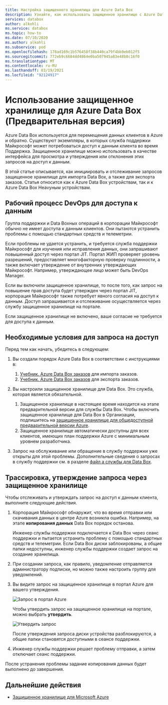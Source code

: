 ```yaml
---
title: Настройка защищенного хранилища для Azure Data Box
description: Узнайте, как использовать защищенное хранилище с Azure Data Box.
services: databox
author: alkohli
ms.service: databox
ms.topic: how-to
ms.date: 07/10/2020
ms.author: alkohli
ms.subservice: pod
ms.openlocfilehash: 178ad169c1b576458f38b440ca79f4bb9eb012f5
ms.sourcegitcommit: 772eb9c6684dd4864e0ba507945a83e48b8c16f0
ms.translationtype: MT
ms.contentlocale: ru-RU
ms.lasthandoff: 03/19/2021
ms.locfileid: "92124917"
---
```

# <a name="use-customer-lockbox-for-azure-data-box-preview"></a>Использование защищенное хранилище для Azure Data Box (Предварительная версия)

Azure Data Box используется для перемещения данных клиентов в Azure и обратно. Существуют экземпляры, в которых служба поддержки Майкрософт может потребоваться доступ к данным клиента во время Поддержка. Защищенное хранилище можно использовать в качестве интерфейса для просмотра и утверждения или отклонения этих запросов на доступ к данным. 

В этой статье описывается, как инициировать и отслеживание запросов защищенное хранилище для импорта Data Box, а также для экспорта заказов. Статья относится как к Azure Data Box устройствам, так и к Azure Data Box Heavyным устройствам. 

## <a name="devops-workflow-for-data-access"></a>Рабочий процесс DevOps для доступа к данным

Группа поддержки и Data Boxных операций в корпорации Майкрософт обычно не имеет доступа к данным клиентов. Они пытаются устранить проблемы с помощью стандартных средств и телеметрии. <!--The only scenarios where there is a need to access customer data is when there is an issue with the data that needs to be fixed. For example, if the data is copied to a wrong folder or is in an incorrect format and is likely to result in an upload or download failure, then Microsoft will try to access your data in the Azure datacenter.--> 

Если проблемы не удается устранить, и требуется служба поддержки Майкрософт для изучения или исправления данных, они запрашивают повышенный доступ через портал JIT. Портал ЖИП проверяет уровень разрешений, предоставляет многофакторную проверку подлинности, а также включает утверждение от внутренних утверждающих Майкрософт. Например, утверждающее лицо может быть DevOps Manager. 

Если вы включили защищенное хранилище, то после того, как запрос на повышение прав доступа будет утвержден через портал JIT, корпорация Майкрософт также потребует явного согласия на доступ к данным. Доступ запрашивается и отслеживание осуществляется через службу защищенное хранилище на портале. 

Если защищенное хранилище не включено, ваше согласие не требуется для доступа к данным.


## <a name="prerequisites-for-access-request"></a>Необходимые условия для запроса на доступ

Перед тем как начать, убедитесь в следующем:

1. Вы создали порядок Azure Data Box в соответствии с инструкциями в:
    1. [Учебник. Azure Data Box заказов](data-box-deploy-ordered.md) для импорта заказов.
    1. [Учебник. Azure Data Box заказов](data-box-deploy-export-ordered.md) для экспорта заказов.

2. Вы настроили защищенное хранилище для Data Box. Это служба, которая является обязательной. 

    1. Защищенное хранилище в настоящее время находится на этапе предварительной версии для службы Data Box. Чтобы включить защищенное хранилище для Data Box в Организации, подпишитесь на [защищенное хранилище для общедоступной предварительной версии Azure](https://forms.office.com/Pages/ResponsePage.aspx?id=v4j5cvGGr0GRqy180BHbR_Kwz02N6XVCoKNpxIpqE_hUNzlTUUNYVkozOVlFNVRSWDVHRkkwTFQyViQlQCN0PWcu).
    2. Защищенное хранилище автоматически доступны для всех клиентов, имеющих план поддержки Azure с минимальным уровнем разработчика. <!--How do you enable Lockbox? change this for Azure Data Box, perhaps you need a different support plan When you have an eligible support plan, no action is required by you to enable Customer Lockbox. Customer Lockbox requests are initiated by a Microsoft engineer if this action is needed to progress a support ticket that is filed from somebody in your organization.-->

3. Запрос на обслуживание или обращение в службу поддержки уже открыты для этой проблемы. Дополнительные сведения о запросах в службу поддержки см. в разделе [файл a службы для Data Box](data-box-disk-contact-microsoft-support.md).


## <a name="track-approve-request-via-lockbox"></a>Трассировка, утверждение запроса через защищенное хранилище

Чтобы отслеживать и утверждать запрос на доступ к данным клиента, выполните следующие действия.

1. Корпорация Майкрософт обнаружит, что во время отправки или скачивания данных в центре Azure возникла ошибка. Например, на этапе **копирования данных** Data Box порядок останова. 

    Инженер службы поддержки подключается к Data Box через сеанс поддержки и пытается устранить проблему с помощью стандартных средств и телеметрии. Если Data Box диски заблокированы, а общие папки недоступны, инженер службы поддержки создает запрос на создание хранилища. 
 
2. При создании запроса, как правило, уведомление отправляется администратору подписки, но можно также настроить группу для уведомлений. 

3. Вы видите запрос на защищенное хранилище в портал Azure для вашего утверждения. 

    ![Запрос в портал Azure](./media/data-box-customer-lockbox/3-lockbox-request-azure-portal.png)

    Чтобы утвердить запрос на защищенное хранилище на портале, можно выбрать **утвердить**.

    ![Утвердить запрос](./media/data-box-customer-lockbox/4-lockbox-request-details-azure-portal.png)


    После утверждения запроса диски устройства разблокируются, а общие папки становятся доступными в сеансе поддержки.

4. Инженер службы поддержки решает проблему отправки, а затем отключает сеанс поддержки.

После устранения проблемы задание копирования данных будет выполнено до завершения.


## <a name="next-steps"></a>Дальнейшие действия

- [Защищенное хранилище для Microsoft Azure](../security/fundamentals/customer-lockbox-overview.md)

<!--- [Approve, audit support access requests to VMs using Customer Lockbox for Azure](https://azure.microsoft.com/blog/approve-audit-support-access-requests-to-vms-using-customer-lockbox-for-azure/)-->